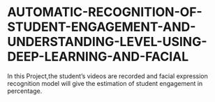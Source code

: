 # AUTOMATIC-RECOGNITION-OF-STUDENT-ENGAGEMENT-AND-UNDERSTANDING-LEVEL-USING-DEEP-LEARNING-AND-FACIAL
In this Project,the student’s videos are recorded and facial expression recognition model will give the estimation of student engagement in percentage.
